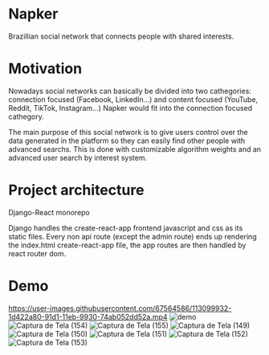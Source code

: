 # Napker
Brazillian social network that connects people with shared interests.

# Motivation
Nowadays social networks can basically be divided into two cathegories: connection focused (Facebook, LinkedIn...) and content focused (YouTube, Reddit, TikTok, Instagram...)
Napker would fit into the connection focused cathegory.

The main purpose of this social network is to give users control over the data generated in the platform so they can easily find other people with advanced searchs.
This is done with customizable algorithm weights and an advanced user search by interest system.

# Project architecture
Django-React monorepo

Django handles the create-react-app frontend javascript and css as its static files. Every non api route (except the admin route) ends up rendering the index.html create-react-app file, the app routes are then handled by react router dom.

# Demo
https://user-images.githubusercontent.com/67564586/113099932-1d422a80-91d1-11eb-9930-74ab052dd52a.mp4
![demo](https://user-images.githubusercontent.com/67564586/113100440-ce48c500-91d1-11eb-8dda-d94acba62108.gif)
![Captura de Tela (154)](https://user-images.githubusercontent.com/67564586/113099188-f59e9280-91cf-11eb-8c85-226bdc0dada3.png)
![Captura de Tela (155)](https://user-images.githubusercontent.com/67564586/113099190-f6372900-91cf-11eb-8e2c-14ef3ed1aacb.png)
![Captura de Tela (149)](https://user-images.githubusercontent.com/67564586/113099192-f6372900-91cf-11eb-856a-e4940fe905ec.png)
![Captura de Tela (150)](https://user-images.githubusercontent.com/67564586/113099195-f6cfbf80-91cf-11eb-81b7-1012ab3c07c8.png)
![Captura de Tela (151)](https://user-images.githubusercontent.com/67564586/113099196-f7685600-91cf-11eb-9a73-53b1cc4125c4.png)
![Captura de Tela (152)](https://user-images.githubusercontent.com/67564586/113099198-f7685600-91cf-11eb-8bba-7465b2e5a72c.png)
![Captura de Tela (153)](https://user-images.githubusercontent.com/67564586/113099199-f800ec80-91cf-11eb-9256-e36260e450c9.png)

